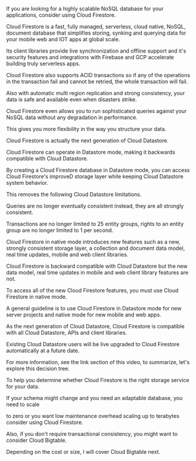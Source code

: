 If you are looking for a highly scalable NoSQL database for your applications, consider using Cloud Firestore.

Cloud Firestore is a fast, fully managed, serverless, cloud native, NoSQL, document database that simplifies storing, synking and querying data for your mobile web and IOT apps at global scale.

Its client libraries provide live synchronization and offline support and it's security features and integrations with Firebase and GCP accelerate building truly serverless apps.

Cloud Firestore also supports ACID transactions so if any of the operations in the transaction fail and cannot be retried, the whole transaction will fail.

Also with automatic multi region replication and strong consistency, your data is safe and available even when disasters strike.

Cloud Firestore even allows you to run sophisticated queries against your NoSQL data without any degradation in performance.

This gives you more flexibility in the way you structure your data.

Cloud Firestore is actually the next generation of Cloud Datastore.

Cloud Firestore can operate in Datastore mode, making it backwards compatible with Cloud Datastore.

By creating a Cloud Firestore database in Datastore mode, you can access Cloud Firestore's improveD storage layer while keeping Cloud Datastore system behavior.

This removes the following Cloud Datastore limitations.

Queries are no longer eventually consistent instead, they are all strongly consistent.

Transactions are no longer limited to 25 entity groups, rights to an entity group are no longer limited to 1 per second.

Cloud Firestore in native mode introduces new features such as a new, strongly consistent storage layer, a collection and document data model, real time updates, mobile and web client libraries.

Cloud Firestore is backward compatible with Cloud Datastore but the new data model, real time updates in mobile and web client library features are not.

To access all of the new Cloud Firestore features, you must use Cloud Firestore in native mode.

A general guideline is to use Cloud Firestore in Datastore mode for new server projects and native mode for new mobile and web apps.

As the next generation of Cloud Datastore, Cloud Firestore is compatible with all Cloud Datastore, APIs and client libraries.

Existing Cloud Datastore users will be live upgraded to Cloud Firestore automatically at a future date.

For more information, see the link section of this video, to summarize, let's explore this decision tree.

To help you determine whether Cloud Firestore is the right storage service for your data.

If your schema might change and you need an adaptable database, you need to scale

to zero or you want low maintenance overhead scaling up to terabytes consider using Cloud Firestore.

Also, if you don't require transactional consistency, you might want to consider Cloud Bigtable.

Depending on the cost or size, I will cover Cloud Bigtable next.
